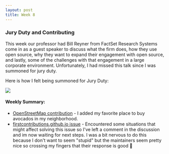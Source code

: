 ```yaml
---
layout: post 
title: Week 8
---
```


### Jury Duty and Contributing 

This week our professor had Bill Reyner from FactSet Research Systems come in as a guest speaker to  discuss what the firm does, how they use open source, why they want to expand their engagement with open source, and lastly, some of the challenges with that engagement in a large corporate environment. Unfortunately, I had missed this talk since I was summoned for jury duty.

Here is how I felt being summoned for Jury Duty:


![](https://i.giphy.com/media/X3spHeT4PlfoI/giphy.webp)


#### Weekly Summary:

- [OpenStreetMap contribution](https://www.openstreetmap.org/changeset/75939331#map=19/40.61504/-73.98063) - I added my favorite place to buy avocados in my neighborhood.
- [firstcontributions.github.io issue](https://github.com/firstcontributions/firstcontributions.github.io/issues/78) - Encountered some situations that might affect solving this issue so I've left a comment in the discussion and im now waiting for next steps. I was a bit nervous to do this because I don't want to seem "stupid" but the maintainers seem pretty nice so crossing my fingers that their response is good :see_no_evil:
